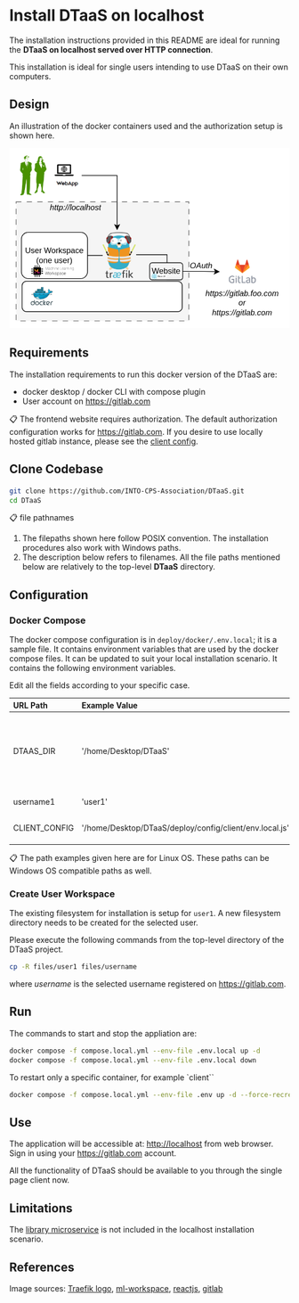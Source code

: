 # Install DTaaS on localhost

The installation instructions provided in this README are
ideal for running the **DTaaS on localhost served over HTTP connection**.

This installation is ideal for single users intending to use
DTaaS on their own computers.

## Design

An illustration of the docker containers used and the authorization
setup is shown here.

![Traefik OAuth](./localhost.png)

## Requirements

The installation requirements to run this docker version of the DTaaS are:

- docker desktop / docker CLI with compose plugin
- User account on <https://gitlab.com>

:clipboard: The frontend website requires authorization.
The default authorization configuration works for <https://gitlab.com>.
If you desire to use locally hosted gitlab instance, please see
the [client config](../../docs/admin/client/config.md).

## Clone Codebase

```bash
git clone https://github.com/INTO-CPS-Association/DTaaS.git
cd DTaaS
```

:clipboard: file pathnames

1. The filepaths shown here follow POSIX convention.
   The installation procedures also work with Windows
   paths.
1. The description below refers to filenames. All the file
   paths mentioned below are relatively to the top-level
   **DTaaS** directory.

## Configuration

### Docker Compose

The docker compose configuration is in `deploy/docker/.env.local`;
it is a sample file.
It contains environment variables
that are used by the docker compose files.
It can be updated to suit your local installation scenario.
It contains the following environment variables.

Edit all the fields according to your specific case.

  | URL Path | Example Value | Explanation |
  |:------------|:---------------|:---------------|
  | DTAAS_DIR | '/home/Desktop/DTaaS' | Full path to the DTaaS directory. This is an absolute path with no trailing slash. |
  | username1 | 'user1' | Your gitlab username |
  | CLIENT_CONFIG | '/home/Desktop/DTaaS/deploy/config/client/env.local.js' | Full path to env.js file for client |

:clipboard: The path examples given here are for Linux OS.
These paths can be Windows OS compatible paths as well.

### Create User Workspace

The existing filesystem for installation is setup for `user1`.
A new filesystem directory needs to be created for the selected user.

Please execute the following commands from the top-level directory
of the DTaaS project.

```bash
cp -R files/user1 files/username
```

where _username_ is the selected username registered on <https://gitlab.com>.

## Run

The commands to start and stop the appliation are:

```bash
docker compose -f compose.local.yml --env-file .env.local up -d
docker compose -f compose.local.yml --env-file .env.local down
```

To restart only a specific container, for example `client``

```bash
docker compose -f compose.local.yml --env-file .env up -d --force-recreate client
```

## Use

The application will be accessible at:
<http://localhost> from web browser.
Sign in using your <https://gitlab.com> account.

All the functionality of DTaaS should be available to you
through the single page client now.

## Limitations

The [library microservice](../../docs/admin/servers/lib/docker.md) is not
included in the localhost installation scenario.

## References

Image sources:
[Traefik logo](https://www.laub-home.de/wiki/Traefik_SSL_Reverse_Proxy_f%C3%BCr_Docker_Container),
[ml-workspace](https://github.com/ml-tooling/ml-workspace),
[reactjs](https://krify.co/about-reactjs/),
[gitlab](https://gitlab.com)
